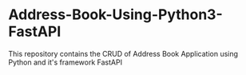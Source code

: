 # Address-Book-Using-Python3-FastAPI
This repository contains the CRUD of Address Book Application using Python and it's framework FastAPI
